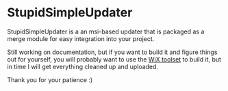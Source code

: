# StupidSimpleUpdater
StupidSimpleUpdater is a an msi-based updater that is packaged as a merge module for easy integration into your project.

Still working on documentation, but if you want to build it and figure things out for yourself, you will probably want to use the [WiX toolset](http://wixtoolset.org) to build it, but in time I will get everything cleaned up and uploaded.

Thank you for your patience :)
